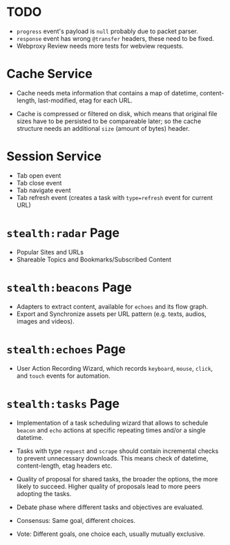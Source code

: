 
# TODO

- `progress` event's payload is `null` probably due to packet parser.
- `response` event has wrong `@transfer` headers, these need to be fixed.
- Webproxy Review needs more tests for webview requests.


# Cache Service

- Cache needs meta information that contains a map of datetime, content-length,
  last-modified, etag for each URL.

- Cache is compressed or filtered on disk, which means that original file
  sizes have to be persisted to be compareable later; so the cache structure
  needs an additional `size` (amount of bytes) header.


# Session Service

- Tab open event
- Tab close event
- Tab navigate event
- Tab refresh event (creates a task with `type=refresh` event for current URL)


# `stealth:radar` Page

- Popular Sites and URLs
- Shareable Topics and Bookmarks/Subscribed Content

# `stealth:beacons` Page

- Adapters to extract content, available for `echoes` and its flow graph.
- Export and Synchronize assets per URL pattern (e.g. texts, audios, images and videos).

# `stealth:echoes` Page

- User Action Recording Wizard, which records `keyboard`, `mouse`, `click`,
  and `touch` events for automation.

# `stealth:tasks` Page

- Implementation of a task scheduling wizard that allows to schedule `beacon`
  and `echo` actions at specific repeating times and/or a single datetime.

- Tasks with type `request` and `scrape` should contain incremental checks to
  prevent unnecessary downloads. This means check of datetime, content-length, etag
  headers etc.

- Quality of proposal for shared tasks, the broader the options, the more likely
  to succeed. Higher quality of proposals lead to more peers adopting the tasks.

- Debate phase where different tasks and objectives are evaluated.
- Consensus: Same goal, different choices.
- Vote: Different goals, one choice each, usually mutually exclusive.

